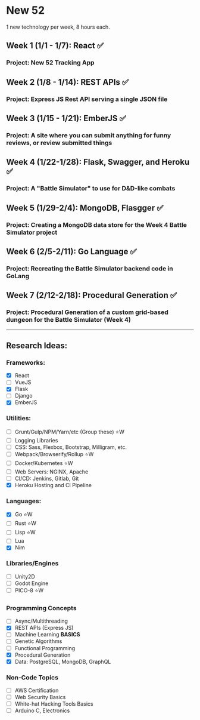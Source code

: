 # New 52
1 new technology per week, 8 hours each.

## Week 1 (1/1 - 1/7):  React :white_check_mark:
### Project:  New 52 Tracking App

## Week 2 (1/8 - 1/14):  REST APIs :white_check_mark:
### Project:  Express JS Rest API serving a single JSON file

## Week 3 (1/15 - 1/21):  EmberJS :white_check_mark:
### Project:  A site where you can submit anything for funny reviews, or review submitted things

## Week 4 (1/22-1/28):  Flask, Swagger, and Heroku :white_check_mark:
### Project:  A "Battle Simulator" to use for D&D-like combats

## Week 5 (1/29-2/4):  MongoDB, Flasgger :white_check_mark:
### Project:  Creating a MongoDB data store for the Week 4 Battle Simulator project

## Week 6 (2/5-2/11):  Go Language :white_check_mark:
### Project:  Recreating the Battle Simulator backend code in GoLang

## Week 7 (2/12-2/18):  Procedural Generation :white_check_mark:
### Project:  Procedural Generation of a custom grid-based dungeon for the Battle Simulator (Week 4)

---

## Research Ideas:
### Frameworks:
- [x] React
- [ ] VueJS
- [x] Flask
- [ ] Django
- [x] EmberJS
### Utilities:
- [ ] Grunt/Gulp/NPM/Yarn/etc (Group these)  :star:W
- [ ] Logging Libraries
- [ ] CSS: Sass, Flexbox, Bootstrap, Milligram, etc.
- [ ] Webpack/Browserify/Rollup  :star:W
- [ ] Docker/Kubernetes :star:W
- [ ] Web Servers: NGINX, Apache
- [ ] CI/CD: Jenkins, Gitlab, Git
- [x] Heroku Hosting and CI Pipeline
### Languages:
- [x] Go  :star:W
- [ ] Rust  :star:W
- [ ] Lisp  :star:W
- [ ] Lua
- [x] Nim
### Libraries/Engines
- [ ] Unity2D
- [ ] Godot Engine
- [ ] PICO-8  :star:W
### Programming Concepts
- [ ] Async/Multithreading
- [x] REST APIs (Express JS)
- [ ] Machine Learning **BASICS**
- [ ] Genetic Algorithms
- [ ] Functional Programming
- [x] Procedural Generation
- [x] Data:  PostgreSQL, MongoDB, GraphQL
### Non-Code Topics
- [ ] AWS Certification
- [ ] Web Security Basics
- [ ] White-hat Hacking Tools Basics
- [ ] Arduino C, Electronics
